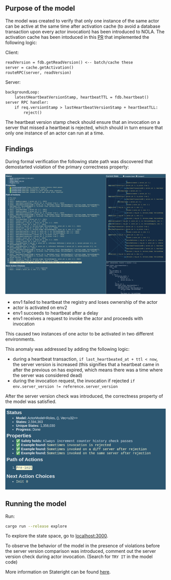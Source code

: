 ## Purpose of the model

The model was created to verify that only one instance of the same actor can be active at the same time after activation cache (to avoid a database transaction upon every actor invocation) has been introduced to NOLA.
The activation cache has been intoduced in this [PR](https://github.com/richardartoul/nola/pull/3) that implemented the following logic:

Client:
```
readVersion = fdb.getReadVersion() <-- batch/cache these
server = cache.getActivation()
routeRPC(server, readVersion)
```

Server:
```
backgroundLoop:
    latestHeartbeatVersionStamp, heartbeatTTL = fdb.heartbeat()
server RPC handler:
    if req.versionStamp > lastHeartbeatVersionStamp + heartbeatTLL:
        reject()
```

The heartbeat version stamp check should ensure that an invocation on a server that missed a heartbeat is rejected, which should in turn ensure that only one instance of an actor can run at a time.

## Findings

During formal verification the following state path was discovered that demostarted violation of the primary correctness property:

![State path leading to violation](./img/model_result_01.png)

- env1 failed to heartbeat the registry and loses ownership of the actor
- actor is activated on env2
- env1 succeeds to heartbeat after a delay
- env1 receives a request to invoke the actor and proceeds with invocation

This caused two instances of one actor to be activated in two different environments.

This anomaly was addressed by adding the following logic:

- during a heartbeat transaction, `if last_heartbeated_at + ttl < now`, the server version is increased (this signifies that a heartbeat came in after the previous on has expired, which means there was a time where the server was considered dead)
- during the invocation request, the invocation if rejected `if env.server_version != reference.server_version` 

After the server version check was introduced, the correctness property of the model was satisfied.

![Model results](./img/model_result_02.png)

## Running the model

Run:

```bash
cargo run --release explore
```

To explore the state space, go to [localhost:3000](http://localhost:3000/).

To observe the behavior of the model in the presence of violations before the server version comparison was introduced, comment out the server version check during actor invocation. (Search for `TRY IT` in the model code)

More information on Stateright can be found [here](https://github.com/stateright/stateright).